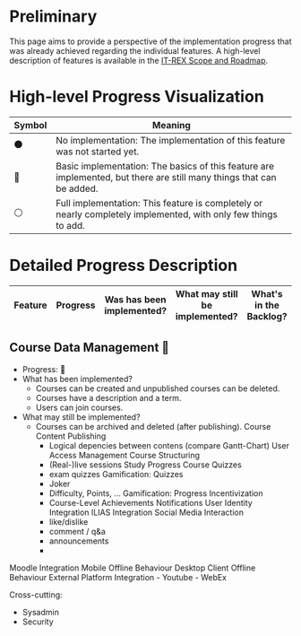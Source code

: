 # Preliminary

This page aims to provide a perspective of the implementation progress that was already achieved regarding the individual features. A high-level description of features is available in the [IT-REX Scope and Roadmap](IT-Rex-Scope-and-Roadmap.md). 

# High-level Progress Visualization

| Symbol | Meaning |
| --- | --- |
| :black_circle: | No implementation: The implementation of this feature was not started yet. |
| :large_blue_circle: | Basic implementation: The basics of this feature are implemented, but there are still many things that can be added. |
| :white_circle: | Full implementation: This feature is completely or nearly completely implemented, with only few things to add. |

# Detailed Progress Description

| Feature | Progress | Was has been implemented? | What may still be implemented? | What's in the Backlog? |
| --- | --- | --- | --- | --- |
## Course Data Management :large_blue_circle:
* Progress: :large_blue_circle:
* What has been implemented?
  * Courses can be created and unpublished courses can be deleted.
  * Courses have a description and a term.
  * Users can join courses.
* What may still be implemented?
  * Courses can be archived and deleted (after publishing).
Course Content Publishing
    - Logical depencies between contens (compare Gantt-Chart)
User Access Management 
Course Structuring 
    - (Real-)live sessions
Study Progress 
Course Quizzes 
    - exam quizzes
Gamification: Quizzes 
    - Joker
    - Difficulty, Points, ...
Gamification: Progress Incentivization 
    - Course-Level Achievements
Notifications
User Identity Integration
ILIAS Integration
Social Media Interaction
    - like/dislike
    - comment / q&a
    - announcements
    - 
Moodle Integration
Mobile Offline Behaviour
Desktop Client Offline Behaviour
External Platform Integration
    - Youtube
    - WebEx


Cross-cutting: 
* Sysadmin
* Security